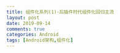 ```yaml
---
title: 组件化系列(1)-后插件时代组件化回归主流
layout: post
date: 2019-09-14
comments: true
categories: Android
tags: [Android架构,组件化]
---
```

<!--more-->





